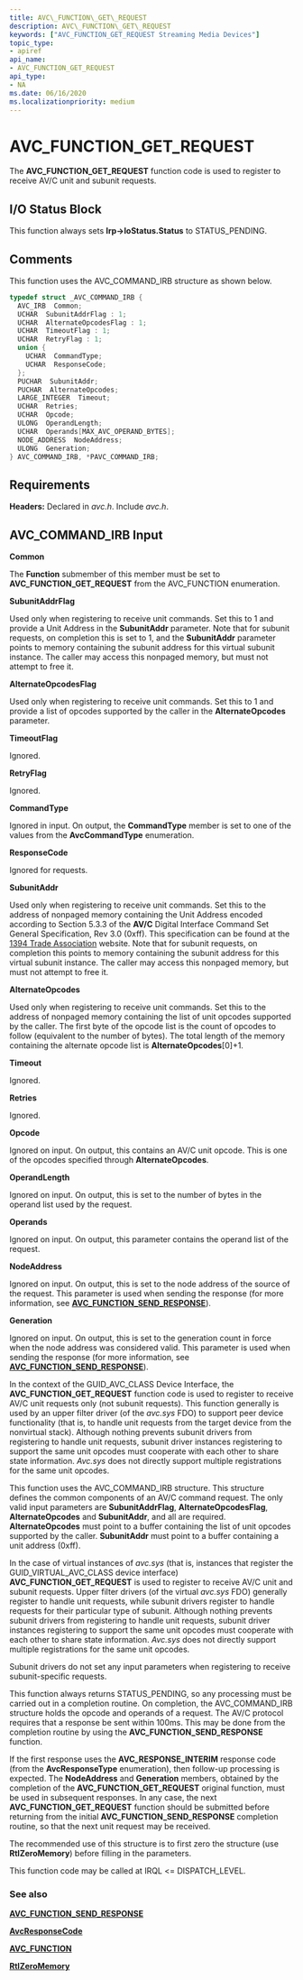 ```yaml
---
title: AVC\_FUNCTION\_GET\_REQUEST
description: AVC\_FUNCTION\_GET\_REQUEST
keywords: ["AVC_FUNCTION_GET_REQUEST Streaming Media Devices"]
topic_type:
- apiref
api_name:
- AVC_FUNCTION_GET_REQUEST
api_type:
- NA
ms.date: 06/16/2020
ms.localizationpriority: medium
---
```


# AVC\_FUNCTION\_GET\_REQUEST

The **AVC\_FUNCTION\_GET\_REQUEST** function code is used to register to receive AV/C unit and subunit requests.

## I/O Status Block

This function always sets **Irp-&gt;IoStatus.Status** to STATUS\_PENDING.

## Comments

This function uses the AVC\_COMMAND\_IRB structure as shown below.

```cpp
typedef struct _AVC_COMMAND_IRB {
  AVC_IRB  Common;
  UCHAR  SubunitAddrFlag : 1;
  UCHAR  AlternateOpcodesFlag : 1;
  UCHAR  TimeoutFlag : 1;
  UCHAR  RetryFlag : 1;
  union {
    UCHAR  CommandType;
    UCHAR  ResponseCode;
  };
  PUCHAR  SubunitAddr;
  PUCHAR  AlternateOpcodes;
  LARGE_INTEGER  Timeout;
  UCHAR  Retries;
  UCHAR  Opcode;
  ULONG  OperandLength;
  UCHAR  Operands[MAX_AVC_OPERAND_BYTES];
  NODE_ADDRESS  NodeAddress;
  ULONG  Generation;
} AVC_COMMAND_IRB, *PAVC_COMMAND_IRB;
```

## Requirements

**Headers:** Declared in *avc.h*. Include *avc.h*.

## AVC\_COMMAND\_IRB Input

**Common**
  
The **Function** submember of this member must be set to **AVC\_FUNCTION\_GET\_REQUEST** from the AVC\_FUNCTION enumeration.

**SubunitAddrFlag**
  
Used only when registering to receive unit commands. Set this to 1 and provide a Unit Address in the **SubunitAddr** parameter. Note that for subunit requests, on completion this is set to 1, and the **SubunitAddr** parameter points to memory containing the subunit address for this virtual subunit instance. The caller may access this nonpaged memory, but must not attempt to free it.

**AlternateOpcodesFlag**
  
Used only when registering to receive unit commands. Set this to 1 and provide a list of opcodes supported by the caller in the **AlternateOpcodes** parameter.

**TimeoutFlag**
  
Ignored.

**RetryFlag**
  
Ignored.

**CommandType**
  
Ignored in input. On output, the **CommandType** member is set to one of the values from the **AvcCommandType** enumeration.

**ResponseCode**
  
Ignored for requests.

**SubunitAddr**
  
Used only when registering to receive unit commands. Set this to the address of nonpaged memory containing the Unit Address encoded according to Section 5.3.3 of the **AV/C** Digital Interface Command Set General Specification, Rev 3.0 (0xff). This specification can be found at the [1394 Trade Association](https://1394ta.org/library-2/) website. Note that for subunit requests, on completion this points to memory containing the subunit address for this virtual subunit instance. The caller may access this nonpaged memory, but must not attempt to free it.

**AlternateOpcodes**
  
Used only when registering to receive unit commands. Set this to the address of nonpaged memory containing the list of unit opcodes supported by the caller. The first byte of the opcode list is the count of opcodes to follow (equivalent to the number of bytes). The total length of the memory containing the alternate opcode list is **AlternateOpcodes**\[0\]+1.

**Timeout**
  
Ignored.

**Retries**
  
Ignored.

**Opcode**
  
Ignored on input. On output, this contains an AV/C unit opcode. This is one of the opcodes specified through **AlternateOpcodes**.

**OperandLength**
  
Ignored on input. On output, this is set to the number of bytes in the operand list used by the request.

**Operands**
  
Ignored on input. On output, this parameter contains the operand list of the request.

**NodeAddress**
  
Ignored on input. On output, this is set to the node address of the source of the request. This parameter is used when sending the response (for more information, see [**AVC\_FUNCTION\_SEND\_RESPONSE**](avc-function-send-response.md)).

**Generation**
  
Ignored on input. On output, this is set to the generation count in force when the node address was considered valid. This parameter is used when sending the response (for more information, see [**AVC\_FUNCTION\_SEND\_RESPONSE**](avc-function-send-response.md)).

In the context of the GUID\_AVC\_CLASS Device Interface, the **AVC\_FUNCTION\_GET\_REQUEST** function code is used to register to receive AV/C unit requests only (not subunit requests). This function generally is used by an upper filter driver (of the *avc.sys* FDO) to support peer device functionality (that is, to handle unit requests from the target device from the nonvirtual stack). Although nothing prevents subunit drivers from registering to handle unit requests, subunit driver instances registering to support the same unit opcodes must cooperate with each other to share state information. *Avc.sys* does not directly support multiple registrations for the same unit opcodes.

This function uses the AVC\_COMMAND\_IRB structure. This structure defines the common components of an AV/C command request. The only valid input parameters are **SubunitAddrFlag**, **AlternateOpcodesFlag**, **AlternateOpcodes** and **SubunitAddr**, and all are required. **AlternateOpcodes** must point to a buffer containing the list of unit opcodes supported by the caller. **SubunitAddr** must point to a buffer containing a unit address (0xff).

In the case of virtual instances of *avc.sys* (that is, instances that register the GUID\_VIRTUAL\_AVC\_CLASS device interface) **AVC\_FUNCTION\_GET\_REQUEST** is used to register to receive AV/C unit and subunit requests. Upper filter drivers (of the virtual *avc.sys* FDO) generally register to handle unit requests, while subunit drivers register to handle requests for their particular type of subunit. Although nothing prevents subunit drivers from registering to handle unit requests, subunit driver instances registering to support the same unit opcodes must cooperate with each other to share state information. *Avc.sys* does not directly support multiple registrations for the same unit opcodes.

Subunit drivers do not set any input parameters when registering to receive subunit-specific requests.

This function always returns STATUS\_PENDING, so any processing must be carried out in a completion routine. On completion, the AVC\_COMMAND\_IRB structure holds the opcode and operands of a request. The AV/C protocol requires that a response be sent within 100ms. This may be done from the completion routine by using the **AVC\_FUNCTION\_SEND\_RESPONSE** function.

If the first response uses the **AVC\_RESPONSE\_INTERIM** response code (from the **AvcResponseType** enumeration), then follow-up processing is expected. The **NodeAddress** and **Generation** members, obtained by the completion of the **AVC\_FUNCTION\_GET\_REQUEST** original function, must be used in subsequent responses. In any case, the next **AVC\_FUNCTION\_GET\_REQUEST** function should be submitted before returning from the initial **AVC\_FUNCTION\_SEND\_RESPONSE** completion routine, so that the next unit request may be received.

The recommended use of this structure is to first zero the structure (use **RtlZeroMemory**) before filling in the parameters.

This function code may be called at IRQL <= DISPATCH\_LEVEL.

### See also

[**AVC\_FUNCTION\_SEND\_RESPONSE**](avc-function-send-response.md)

[**AvcResponseCode**](/windows-hardware/drivers/ddi/avc/ne-avc-_tagavcresponsecode)

[**AVC\_FUNCTION**](/windows-hardware/drivers/ddi/avc/ne-avc-_tagavc_function)

[**RtlZeroMemory**](/windows-hardware/drivers/ddi/wdm/nf-wdm-rtlzeromemory)

